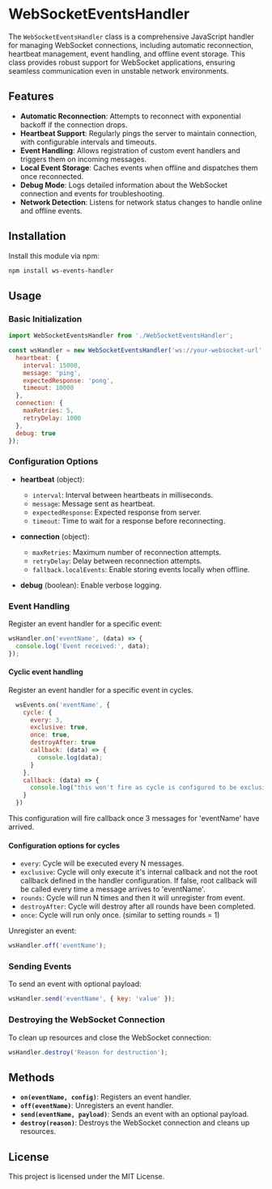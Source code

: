 
# WebSocketEventsHandler

The `WebSocketEventsHandler` class is a comprehensive JavaScript handler for managing WebSocket connections, including automatic reconnection, heartbeat management, event handling, and offline event storage. This class provides robust support for WebSocket applications, ensuring seamless communication even in unstable network environments.

## Features

- **Automatic Reconnection**: Attempts to reconnect with exponential backoff if the connection drops.
- **Heartbeat Support**: Regularly pings the server to maintain connection, with configurable intervals and timeouts.
- **Event Handling**: Allows registration of custom event handlers and triggers them on incoming messages.
- **Local Event Storage**: Caches events when offline and dispatches them once reconnected.
- **Debug Mode**: Logs detailed information about the WebSocket connection and events for troubleshooting.
- **Network Detection**: Listens for network status changes to handle online and offline events.

## Installation

Install this module via npm:

```bash
npm install ws-events-handler
```

## Usage

### Basic Initialization

```javascript
import WebSocketEventsHandler from './WebSocketEventsHandler';

const wsHandler = new WebSocketEventsHandler('ws://your-websocket-url', {
  heartbeat: { 
    interval: 15000, 
    message: 'ping', 
    expectedResponse: 'pong', 
    timeout: 10000 
  },
  connection: { 
    maxRetries: 5, 
    retryDelay: 1000 
  },
  debug: true
});
```

### Configuration Options

- **heartbeat** (object):
  - `interval`: Interval between heartbeats in milliseconds.
  - `message`: Message sent as heartbeat.
  - `expectedResponse`: Expected response from server.
  - `timeout`: Time to wait for a response before reconnecting.
  
- **connection** (object):
  - `maxRetries`: Maximum number of reconnection attempts.
  - `retryDelay`: Delay between reconnection attempts.
  - `fallback.localEvents`: Enable storing events locally when offline.

- **debug** (boolean): Enable verbose logging.

### Event Handling

Register an event handler for a specific event:

```javascript
wsHandler.on('eventName', (data) => {
  console.log('Event received:', data);
});
```

#### Cyclic event handling

Register an event handler for a specific event in cycles.

```javascript
  wsEvents.on('eventName', { 
    cycle: { 
      every: 3,
      exclusive: true,
      once: true,
      destroyAfter: true
      callback: (data) => {
        console.log(data);
      }
    },
    callback: (data) => {
      console.log("this won't fire as cycle is configured to be exclusive.")
    }
  })
```

This configuration will fire callback once 3 messages for 'eventName' have arrived.

#### Configuration options for cycles
- `every`: Cycle will be executed every N messages.
- `exclusive`: Cycle will only execute it's internal callback and not the root callback defined in the handler configuration. If false, root callback will be called every time a message arrives to 'eventName'.
- `rounds`: Cycle will run N times and then it will unregister from event.
- `destroyAfter`: Cycle will destroy after all rounds have been completed.
- `once`: Cycle will run only once. (similar to setting rounds = 1)



Unregister an event:

```javascript
wsHandler.off('eventName');
```

### Sending Events

To send an event with optional payload:

```javascript
wsHandler.send('eventName', { key: 'value' });
```

### Destroying the WebSocket Connection

To clean up resources and close the WebSocket connection:

```javascript
wsHandler.destroy('Reason for destruction');
```

## Methods

- **`on(eventName, config)`**: Registers an event handler.
- **`off(eventName)`**: Unregisters an event handler.
- **`send(eventName, payload)`**: Sends an event with an optional payload.
- **`destroy(reason)`**: Destroys the WebSocket connection and cleans up resources.

## License

This project is licensed under the MIT License.

